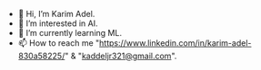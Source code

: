 - 👋 Hi, I’m Karim Adel.
- 👀 I’m interested in AI. 
- 🌱 I’m currently learning ML.
- 📫 How to reach me "https://www.linkedin.com/in/karim-adel-830a58225/" & "kaddeljr321@gmail.com".
